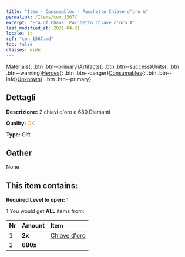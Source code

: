 ```yaml
---
title: "Item - Consumables - Pacchetto Chiave d'oro A"
permalink: /Items/con_1567/
excerpt: "Era of Chaos  Pacchetto Chiave d'oro A"
last_modified_at: 2021-04-21
locale: it
ref: "con_1567.md"
toc: false
classes: wide
---
```

 [Materials](/it/Items/){: .btn .btn--primary}[Artifacts](/it/Items/Artifacts/){: .btn .btn--success}[Units](/it/Items/Units/){: .btn .btn--warning}[Heroes](/it/Items/Heroes/){: .btn .btn--danger}[Consumables](/it/Items/Consumables/){: .btn .btn--info}[Unknown](/it/Items/Unknown/){: .btn .btn--primary}

## Dettagli
 **Descrizione:** 2 chiavi d'oro e 680 Diamanti

 **Quality:** <span style="color: #FF8C00">OK</span>

 **Type:** Gift

## Gather

  None

## This item contains:

 **Required Level to open:** 1

 1 You would get **ALL** items  from:

  | Nr | Amount |     Item    |
  |:---|:-------|:------------|
  | 1 |  **2x** | [Chiave d'oro](/it/Items/con_783/) |  | 
  | 2 |  **680x** | <i class="fas fa-gem"/> |  | 
